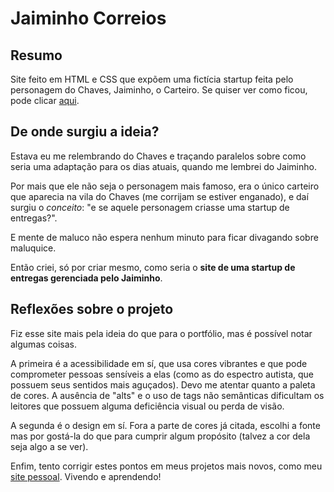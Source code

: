 # Jaiminho Correios
## Resumo
Site feito em HTML e CSS que expõem uma fictícia startup feita pelo personagem do Chaves, Jaiminho, o Carteiro. Se quiser ver como ficou, pode clicar <a href="https://NilsonCesar.github.io/projetos/jaiminho-correios">aqui</a>.

## De onde surgiu a ideia?
Estava eu me relembrando do Chaves e traçando paralelos sobre como seria uma adaptação para os dias atuais, quando me lembrei do Jaiminho.

Por mais que ele não seja o personagem mais famoso, era o único carteiro que aparecia na vila do Chaves (me corrijam se estiver enganado), e daí surgiu o _conceito_: "e se aquele personagem criasse uma startup de entregas?".

E mente de maluco não espera nenhum minuto para ficar divagando sobre maluquice.

Então criei, só por criar mesmo, como seria o __site de uma startup de entregas gerenciada pelo Jaiminho__.

## Reflexões sobre o projeto
Fiz esse site mais pela ideia do que para o portfólio, mas é possível notar algumas coisas.

A primeira é a acessibilidade em sí, que usa cores vibrantes e que pode comprometer pessoas sensíveis a elas (como as do espectro autista, que possuem seus sentidos mais aguçados). Devo me atentar quanto a paleta de cores. A ausência de "alts" e o uso de tags não semânticas dificultam os leitores que possuem alguma deficiência visual ou perda de visão.

A segunda é o design em sí. Fora a parte de cores já citada, escolhi a fonte mas por gostá-la do que para cumprir algum propósito (talvez a cor dela seja algo a se ver).

Enfim, tento corrigir estes pontos em meus projetos mais novos, como meu <a href="https://NilsonCesar.github.io/">site pessoal</a>. Vivendo e aprendendo!